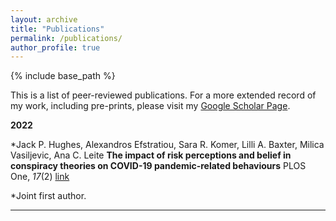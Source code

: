 ```yaml
---
layout: archive
title: "Publications"
permalink: /publications/
author_profile: true
---
```


{% include base_path %}

This is a list of peer-reviewed publications.
For a more extended record of my work, including pre-prints, please visit my [Google Scholar Page](https://scholar.google.com/citations?user=hlaOWkgAAAAJ&hl=en). 

**2022** 

\*Jack P. Hughes, Alexandros Efstratiou, Sara R. Komer, Lilli A. Baxter, Milica Vasiljevic, Ana C. Leite
**The impact of risk perceptions and belief in conspiracy theories on COVID-19 pandemic-related behaviours**
PLOS One, *17*(2)
[link](https://journals.plos.org/plosone/article?id=10.1371/journal.pone.0263716)

\*Joint first author.
<!-- 
Conference talks
---

**2021**

Alexandros Efstratiou, Andrew J. Marcinko
**The leader oversight bias in justice and hypocrisy evaluations of organisational diversity practices**
Academy of Management Annual Proceedings, *2021*(1) -->
---
